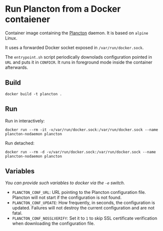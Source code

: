 Run Plancton from a Docker contaiener
=====================================

Container image containing the [Plancton](https://github.com/mconcas/plancton)
daemon.  It is based on `alpine` Linux.

It uses a forwarded Docker socket exposed in `/var/run/docker.sock`.

The `entrypoint.sh` script periodically downolads configuration pointed in
`URL` and puts it in `CONFDIR`.  It runs in foreground mode inside the
container afterwards.


## Build

```
docker build -t plancton .
```


## Run

Run in interactively:

```
docker run --rm -it -v/var/run/docker.sock:/var/run/docker.sock --name plancton-nodaemon plancton
```

Run detached:

```
docker run --rm -d -v/var/run/docker.sock:/var/run/docker.sock --name plancton-nodaemon plancton
```


## Variables

_You can provide such variables to docker via the `-e` switch._

* `PLANCTON_CONF_URL`: URL pointing to the Plancton configuration file.
  Plancton will not start if the configuration is not found.
* `PLANCTON_CONF_UPDATE`: How frequently, in seconds, the configuration is
  updated. Failures will not destroy the current configuration and are not
  fatal.
* `PLANCTON_CONF_NOSSLVERIFY`: Set it to `1` to skip SSL certificate
  verification when downloading the configuration file.
